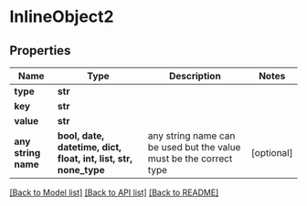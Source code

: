# InlineObject2


## Properties
Name | Type | Description | Notes
------------ | ------------- | ------------- | -------------
**type** | **str** |  | 
**key** | **str** |  | 
**value** | **str** |  | 
**any string name** | **bool, date, datetime, dict, float, int, list, str, none_type** | any string name can be used but the value must be the correct type | [optional]

[[Back to Model list]](../README.md#documentation-for-models) [[Back to API list]](../README.md#documentation-for-api-endpoints) [[Back to README]](../README.md)



